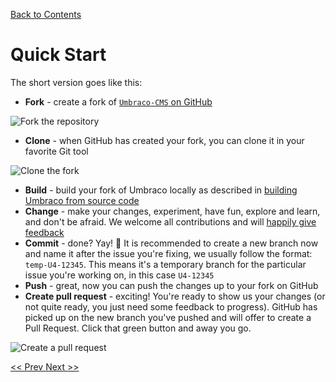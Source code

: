 [Back to Contents](1_CONTENTS.md)

# Quick Start

The short version goes like this:

  * **Fork** - create a fork of [`Umbraco-CMS` on GitHub](https://github.com/umbraco/Umbraco-CMS)

  ![Fork the repository](img/forkrepository.png)

  * **Clone** - when GitHub has created your fork, you can clone it in your favorite Git tool
  
  ![Clone the fork](img/clonefork.png)

  * **Build** - build your fork of Umbraco locally as described in [building Umbraco from source code](6_CONTRIBUTION.md#building-umbraco-from-source-code)
  * **Change** - make your changes, experiment, have fun, explore and learn, and don't be afraid. We welcome all contributions and will [happily give feedback](#questions)
  * **Commit** - done? Yay! 🎉 It is recommended to create a new branch now and name it after the issue you're fixing, we usually follow the format: `temp-U4-12345`. This means it's a temporary branch for the particular issue you're working on, in this case `U4-12345`
  * **Push** - great, now you can push the changes up to your fork on GitHub
  * **Create pull request** - exciting! You're ready to show us your changes (or not quite ready, you just need some feedback to progress). GitHub has picked up on the new branch you've pushed and will offer to create a Pull Request. Click that green button and away you go.

  ![Create a pull request](img/createpullrequest.png)

[<< Prev ](3_CODE_CONDUCT.md)[ Next >>](5_GUIDELINES.md)
